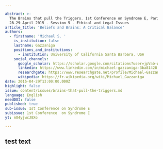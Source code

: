 ```yaml
---

abstract: >-
  The Brains that pull the Triggers. 1st Conference on Syndrome E, Paris IAS,
  28-29 April 2015 - Session 5 - Ethical and Legal Issues
article_title: 'Beliefs and Brains: A Critical Balance'
authors:
  - firstname: 'Michael S. '
    is_institution: false
    lastname: Gazzaniga
    positions_and_institutions:
      - institution: University of California Santa Barbara, USA
    social_channels:
      google_scholar: https://scholar.google.com/citations?user=jpVab-AAAAAJ&hl=fr
      linkedin: https://www.linkedin.com/in/michael-gazzaniga-3ba81428
      researchgate: https://www.researchgate.net/profile/Michael-Gazzaniga-5
      wikipedia: https://fr.wikipedia.org/wiki/Michael_Gazzaniga
date: 2015-04-29T13:00:00.000Z
highlight: false
issue: content/issues/brains-that-pull-the-triggers.md
language: English
needDOI: false
published: true
sub-issue: 1st Conference on Syndrome E
subissue: 1st Conference  on Syndrome E
yt: nO4yjwcJ8Xo

---
```



## test text 

<Youtube yt="nO4yjwcJ8Xo" caption="Beliefs and Brains: A Critical Balance"></Youtube>